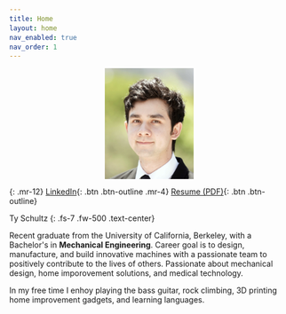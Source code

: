 ```yaml
---
title: Home
layout: home
nav_enabled: true
nav_order: 1
---
```

<div style="display: flex; justify-content: center; gap: 20px;">
    <img src="assets/profheadshot.jpg" style="height: 200px; width: auto;">
    
</div>

{: .mr-12}
[LinkedIn](https://www.linkedin.com/in/ty-schultz/){: .btn .btn-outline .mr-4}
[Resume (PDF)](/assets/basicResume.pdf){: .btn .btn-outline}


Ty Schultz
{: .fs-7 .fw-500 .text-center}

Recent graduate from the University of California, Berkeley, with a Bachelor's in **Mechanical Engineering**. Career goal is to design, manufacture, and build innovative machines with a passionate team to positively contribute to the lives of others. Passionate about mechanical design, home imporovement solutions, and medical technology.



In my free time I enhoy playing the bass guitar, rock climbing, 3D printing home improvement gadgets, and learning languages.

